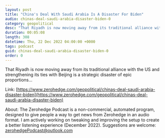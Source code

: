 ```yaml
---
layout: post
title: "China's Deal With Saudi Arabia Is A Disaster For Biden"
audio: chinas-deal-saudi-arabia-disaster-biden-0
category: geopolitical
desc: "That Riyadh is now moving away from its traditional alliance with the US and strengthening its ties with Beijing is a strategic disaster of epic proportions..."
duration: 00:05:08
length: 308
datetime: Thu, 22 Dec 2022 04:00:00 +0000
tags: podcast
guid: chinas-deal-saudi-arabia-disaster-biden-0
order: 0
---
```

That Riyadh is now moving away from its traditional alliance with the US and strengthening its ties with Beijing is a strategic disaster of epic proportions...

Link: [https://www.zerohedge.com/geopolitical/chinas-deal-saudi-arabia-disaster-biden](https://www.zerohedge.com/geopolitical/chinas-deal-saudi-arabia-disaster-biden)

About: The Zerohedge Podcast is a non-commercial, automated program, designed to give people a way to get news from Zerohedge in an audio format.  I am actively working on tweaking and improving the setup to create a better listening experience (December 2022).  Suggestions are welcome: [zerohedgePodcast@outlook.com](mailto:zerohedgePodcast@outlook.com)